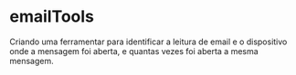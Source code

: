 # emailTools
Criando uma ferramentar para identificar a leitura de email e o dispositivo onde a mensagem foi aberta,
e quantas vezes foi aberta a mesma mensagem. 
